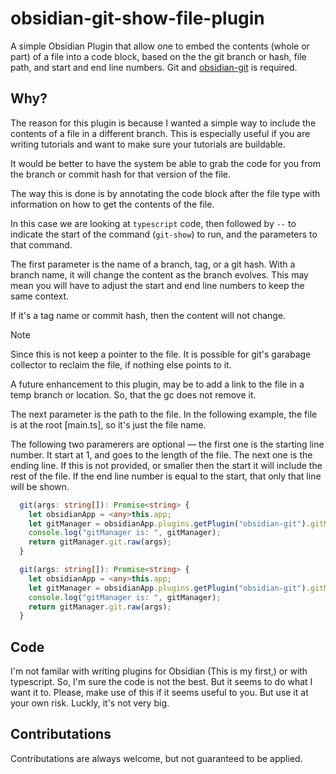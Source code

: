 # obsidian-git-show-file-plugin
A simple Obsidian Plugin that allow one to embed the contents (whole or part) of
a file into a code block, based on the the git branch or hash, file path, and
start and end line numbers. Git and [obsidian-git](https://github.com/Vinzent03/obsidian-git) is required.

## Why?

The reason for this plugin is because I wanted a simple way to include
the contents of a file in a different branch. This is especially useful
if you are writing tutorials and want to make sure your tutorials are buildable.

It would be better to have the system be able to grab the code for you from the
branch or commit hash for that version of the file.


The way this is done is by annotating the code block after the file type with
information on how to get the contents of the file.

In this case we are looking at `typescript` code, then followed by `--` to
indicate the start of the command (`git-show`) to run, and the parameters to that command.

The first parameter is the name of a branch, tag, or a git hash.
With a branch name, it will change the content as the branch evolves. This may mean you
will have to adjust the start and end line numbers to keep the same context.

If it's a tag name or commit hash, then the content will not change. 

> [!NOTE]
> 
> Since this is not keep a pointer to the file. It is possible for git's
> garabage collector to reclaim the file, if nothing else points to it.
> 
> A future enhancement to this plugin, may be to add a link to the file
> in a temp branch or location. So, that the gc does not remove it.
>

The next parameter is the path to the file. In the following example, the
file is at the root [main.ts], so it's just the file name.

The following two paramerers are optional — the first one is the starting
line number. It start at 1, and goes to the length of the file. The next
one is the ending line. If this is not provided, or smaller then the
start it will include the rest of the file. If the end line number is equal to
the start, that only that line will be shown. 

```typescript -- git-show main:main.ts:106:111
  git(args: string[]): Promise<string> {
    let obsidianApp = <any>this.app;
    let gitManager = obsidianApp.plugins.getPlugin("obsidian-git").gitManager;
    console.log("gitManager is: ", gitManager);
    return gitManager.git.raw(args);
  }
```


```typescript -- git-show 60c296:main.ts:106:111
  git(args: string[]): Promise<string> {
    let obsidianApp = <any>this.app;
    let gitManager = obsidianApp.plugins.getPlugin("obsidian-git").gitManager;
    console.log("gitManager is: ", gitManager);
    return gitManager.git.raw(args);
  }
```

## Code

I'm not familar with writing plugins for Obsidian (This is my first,) or with typescript.
So, I'm sure the code is not the best. But it seems to do what I want it to. Please,
make use of this if it seems useful to you. But use it at your own risk. Luckly, it's
not very big.


## Contributations

Contributations are always welcome, but not guaranteed to be applied.


